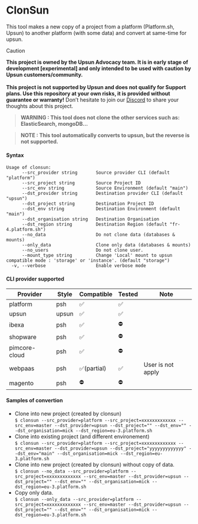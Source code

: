 ClonSun
=========

This tool makes a new copy of a project from a platform (Platform.sh, Upsun) to another platform (with some data) and convert at same-time for upsun.

> [!CAUTION]
> **This project is owned by the Upsun Advocacy team. It is in early stage of development [experimental] and only intended to be used with caution by Upsun customers/community.   <br /><br />This project is not supported by Upsun and does not qualify for Support plans. Use this repository at your own risks, it is provided without guarantee or warranty!**
> Don’t hesitate to join our [Discord](https://discord.com/invite/platformsh) to share your thoughts about this project.

> **WARNING : This tool does not clone the other services such as: ElasticSearch, mongoDB...**  

> **NOTE : This tool automatically converts to upsun, but the reverse is not supported.**

#### Syntax
```
Usage of clonsun:
      --src_provider string       Source provider CLI (default "platform")
      --src_project string        Source Project ID
      --src_env string            Source Environment (default "main")
      --dst_provider string       Destination provider CLI (default "upsun")
      --dst_project string        Destination Project ID
      --dst_env string            Destination Environment (default "main")
      --dst_organisation string   Destination Organisation
      --dst_region string         Destination Region (default "fr-4.platform.sh")
      --no_data                   Do not clone data (databases & mounts)
      --only_data                 Clone only data (databases & mounts)
      --no_users                  Do not clone user.
      --mount_type string         Change 'Local' mount to upsun compatible mode : 'storage' or 'instance'. (default "storage")
  -v, --verbose                   Enable verbose mode
```


#### CLI provider supported
| Provider | Style | Compatible | Tested | Note                |
|----------|-------|------------|--------|---------------------|
| platform | psh   | ✅         | ✅     | |
| upsun    | upsun | ✅         | ✅     | |
| ibexa    | psh   | ✅         | ⛔     | |
| shopware | psh   | ✅         | ⛔     | |
| pimcore-cloud  | psh   | ✅         | ⛔     | |
| webpaas  | psh   | ✅(partial)| ✅     | User is not apply |
| magento  | psh   | ⛔         | ⛔     | |


#### Samples of convertion

- Clone into new project (created by clonsun)  
`$ clonsun --src_provider=platform --src_project=xxxxxxxxxxxxx --src_env=master --dst_provider=upsun --dst_project="" --dst_env="" --dst_organisation=mick --dst_region=eu-3.platform.sh`
- Clone into existing project (and different environement)  
`$ clonsun --src_provider=platform --src_project=xxxxxxxxxxxxx --src_env=master --dst_provider=upsun --dst_project="yyyyyyyyyyyyy" --dst_env="main" --dst_organisation=mick --dst_region=eu-3.platform.sh`
- Clone into new project (created by clonsun) without copy of data.  
`$ clonsun --no_data --src_provider=platform --src_project=xxxxxxxxxxxxx --src_env=master --dst_provider=upsun --dst_project="" --dst_env="" --dst_organisation=mick --dst_region=eu-3.platform.sh`
- Copy only data.  
`$ clonsun --only_data --src_provider=platform --src_project=xxxxxxxxxxxxx --src_env=master --dst_provider=upsun --dst_project="" --dst_env="" --dst_organisation=mick --dst_region=eu-3.platform.sh`
